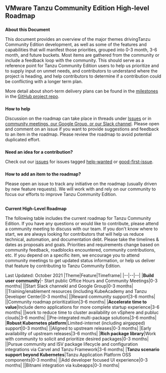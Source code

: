 ## **VMware Tanzu Community Edition High-level Roadmap**

###
**About this Document**

This document provides an overview of the major themes drivingTanzu Community Edition development, as well as some of the features and
capabilities that will manifest those priorities, grouped into 0-3 month, 3-6 month, and future buckets. Most items are gathered from 
the community or include a feedback loop with the community. This should serve as a reference point for Tanzu Community Edition users 
to help us prioritize and to supply input on unmet needs, and contributors to understand where the project is heading, and help 
contributors to determine if a contribution could be conflicting with a longer term plan.

More detail about short-term delivery plans can be found in the [milestones](https://github.com/vmware-tanzu/community-edition/milestones) in 
the [GitHub project repo](https://gitbub.com/vmware-tanzu/community-edition).

###
**How to help**

Discussion on the roadmap can take place in threads under [Issues](https://github.com/vmware-tanzu/community-edition/issues) 
or in [community meetings, our Google Group, or our Slack channel](https://tanzucommunityedition.io/community/). 
Please open and comment on an issue if you want to provide suggestions and feedback to an item in the roadmap. 
Please review the roadmap to avoid potential duplicated effort.

### 
**Need an idea for a contribution?**

Check out our [issues](https://github.com/vmware-tanzu/community-edition/issues) for issues tagged 
[help-wanted](https://github.com/vmware-tanzu/community-edition/issues?q=is%3Aopen+is%3Aissue+label%3Ahelp-wanted) or
[good-first-issue](https://github.com/vmware-tanzu/community-edition/labels/good-first-issue).


### 
**How to add an item to the roadmap?**

Please open an issue to track any initiative on the roadmap  (usually driven by new feature requests). We will work with 
and rely on our community to focus our efforts to improve Tanzu Community Edition.

## 
**Current High-Level Roadmap**

The following table includes the current roadmap for Tanzu Community Edition. If you have any questions 
or would like to contribute, please attend a community meeting to discuss with our team. If you 
don't know where to start, we are always looking for contributors that will help us reduce 
technical, automation, and documentation debt. Please take the timelines & dates as proposals and goals. 
Priorities and requirements change based on community feedback, roadblocks encountered, community contributions,
etc. If you depend on a specific item, we encourage you to attend community meetings to get updated status information,
or help us deliver that feature by contributing to Tanzu Community Edition.

Last Updated: October 2021
|Theme|Feature|Timeframe|
|--|--|--|
|**Build user community**|- Start public Office Hours and Community Meetings|0-3 months|
||Start Slack channekl and Google Group|0-3 months|
||Training/enablement resources (including KubeAcademy and Tanzu Developer Center|0-3 months|
||Reward community support|3-6 months|
||Community roadmap prioritizatiion|3-6 months|
|**Accelerate time to value**|Include demo applications for more complete startup experience|3-6 months|
||work to reduce time to cluster availability on vSphere and publuc clouds|3-6 months|
||Pre-integrated multi-package solutions|3-6 months|
|**Robust Kubernetes platform**|Limited-internet (including airgapped) support|0-3 months|
||Aligned to upstream releases|0-3 months|
|Early availability of upstream releases|3-6 months|
|**Rich package library**|Work with community to solicit and prioritize desired packages|0-3 months|
||Pursue community and ISV package lifecycle and configuration integrations via Carvel and Tanzu Framework|3-6 months|
|**Tanzu scenario support beyond Kubernetes**|Tanzu Application Platform OSS components|0-3 months|
||Add developer focused UI experience|0-3 months|
||Bitnami integration via kubeapps|0-3 months|
